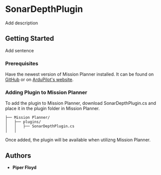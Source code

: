 # SonarDepthPlugin

Add description

## Getting Started

Add sentence

### Prerequisites

Have the newest version of Mission Planner installed. It can be found on [GitHub](https://github.com/ArduPilot/MissionPlanner) or on [ArduPilot's website](https://ardupilot.org/planner/docs/mission-planner-installation.html). 

### Adding Plugin to Mission Planner

To add the plugin to Mission Planner, download SonarDepthPlugin.cs and place it in the plugin folder in Mission Planner. 
```
├── Mission Planner/
│   ├── plugins/
│   │   ├── SonarDepthPlugin.cs
│   │   
```
Once added, the plugin will be available when utilizng Mission Planner. 

## Authors

* **Piper Floyd** 

